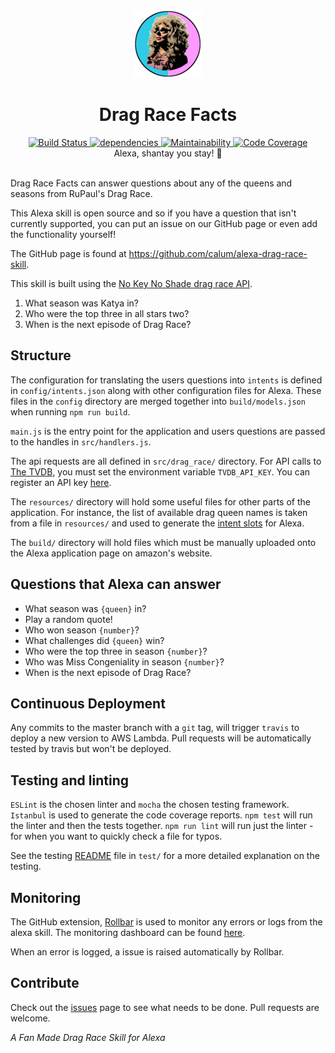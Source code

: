 <div align="center">
  <img src="https://github.com/calum/alexa-drag-race-skill/raw/master/docs/assets/logo.png" alt="Drag Race Facts" />
</div>

<h1 align="center">
Drag Race Facts
</h1>

<div align="center">
  <a href="https://travis-ci.org/calum/alexa-drag-race-skill">
    <img src="https://travis-ci.org/calum/alexa-drag-race-skill.svg?branch=master" alt="Build Status" />
  </a>
  <a href="https://david-dm.org/calum/alexa-drag-race-skill.svg">
    <img src="https://david-dm.org/calum/alexa-drag-race-skill.svg" alt="dependencies" />
  </a>
  <a href="https://codeclimate.com/github/calum/alexa-drag-race-skill/maintainability">
    <img src="https://api.codeclimate.com/v1/badges/409ed3abb15f08c7983e/maintainability" alt="Maintainability" />
  </a>
  <a href="https://codeclimate.com/github/calum/alexa-drag-race-skill/test_coverage">
    <img src="https://api.codeclimate.com/v1/badges/409ed3abb15f08c7983e/test_coverage" alt="Code Coverage" />
  </a>
</div>

<div align="center">Alexa, shantay you stay! 👠</div>

<br />

Drag Race Facts can answer questions about any of the queens and seasons from RuPaul's Drag Race.

This Alexa skill is open source and so if you have a question that isn't currently supported, you can put an issue on our GitHub page or even add the functionality yourself!

The GitHub page is found at https://github.com/calum/alexa-drag-race-skill.

This skill is built using the [No Key No Shade drag race API](https://drag-race-api.readme.io/docs).

1. What season was Katya in?
2. Who were the top three in all stars two?
3. When is the next episode of Drag Race?


## Structure
The configuration for translating the users questions into `intents` is defined in `config/intents.json` along with other configuration files for Alexa. These files in the `config` directory are merged together into `build/models.json` when running `npm run build`.

`main.js` is the entry point for the application and users questions are passed to the handles in `src/handlers.js`.

The api requests are all defined in `src/drag_race/` directory. For API calls to [The TVDB](https://api.thetvdb.com/swagger#!/Authentication/post_login), you must set the environment variable `TVDB_API_KEY`. You can register an API key [here](https://thetvdb.com/?tab=apiregister).

The `resources/` directory will hold some useful files for other parts of the application. For instance, the list of available drag queen names is taken from a file in `resources/` and used to generate the [intent slots](https://developer.amazon.com/docs/custom-skills/custom-interaction-model-reference.htm) for Alexa.

The `build/` directory will hold files which must be manually uploaded onto the Alexa application page on amazon's website.

## Questions that Alexa can answer
* What season was `{queen}` in?
* Play a random quote!
* Who won season `{number}`?
* What challenges did `{queen}` win?
* Who were the top three in season `{number}`?
* Who was Miss Congeniality in season `{number}`?
* When is the next episode of Drag Race?

## Continuous Deployment
Any commits to the master branch with a `git` tag, will trigger `travis` to deploy a new version to AWS Lambda. Pull requests will be automatically tested by travis but won't be deployed.

## Testing and linting
`ESLint` is the chosen linter and `mocha` the chosen testing framework. `Istanbul` is used to generate the code coverage reports.
`npm test` will run the linter and then the tests together.
`npm run lint` will run just the linter - for when you want to quickly check a file for typos.

See the testing [README]('test/README.md') file in `test/` for a more detailed explanation on the testing.

## Monitoring
The GitHub extension, [Rollbar](https://rollbar.com/calumforster/alexa-drag-race-skill) is used to monitor any errors or logs from the alexa skill. The monitoring dashboard can be found [here](https://rollbar.com/calumforster/alexa-drag-race-skill/items/).

When an error is logged, a issue is raised automatically by Rollbar.

## Contribute
Check out the [issues](https://github.com/calum/alexa-drag-race-skill/issues) page to see what needs to be done. Pull requests are welcome.

_A Fan Made Drag Race Skill for Alexa_
